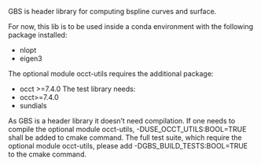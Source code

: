 GBS is header library for computing bspline curves and surface.

For now, this lib is to be used inside a conda environment with the following package installed:
* nlopt 
* eigen3

The optional module occt-utils requires the additional package:
* occt >=7.4.0
The test library needs:
* occt>=7.4.0
* sundials

As GBS is a header library it doesn’t need compilation.
If one needs to compile the optional module occt-utils, -DUSE_OCCT_UTILS:BOOL=TRUE shall be added to cmake command.
The full test suite, which require the optional module occt-utils, please add -DGBS_BUILD_TESTS:BOOL=TRUE to the cmake command.
